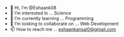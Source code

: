 - 👋 Hi, I’m @Eshaank08
- 👀 I’m interested in ... Science
- 🌱 I’m currently learning ... Programming
- 💞️ I’m looking to collaborate on ... Web Development
- 📫 How to reach me ... eshaankansal0@gmail.com

<!---
Eshaank08/Eshaank08 is a ✨ special ✨ repository because its `README.md` (this file) appears on your GitHub profile.
You can click the Preview link to take a look at your changes.
--->
